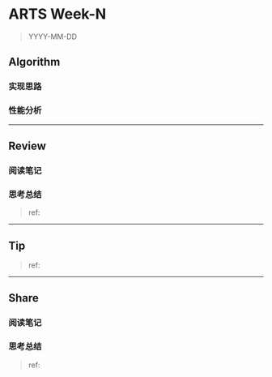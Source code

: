 # ARTS Week-N

> YYYY-MM-DD

## Algorithm

### 实现思路

### 性能分析

----

## Review

### 阅读笔记

### 思考总结

> ref:
>
> 

----

## Tip

> ref:
>
> 

----

## Share

### 阅读笔记

### 思考总结

> ref:
>
> 
